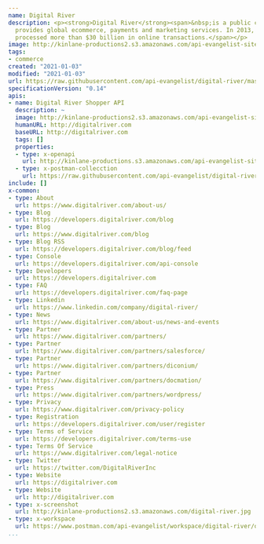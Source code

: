 ```yaml
---
name: Digital River
description: <p><strong>Digital River</strong><span>&nbsp;is a public company that
  provides global ecommerce, payments and marketing services. In 2013, Digital River
  processed more than $30 billion in online transactions.</span></p>
image: http://kinlane-productions2.s3.amazonaws.com/api-evangelist-site/company/logos/DigitalRiver_corp_logo_4c2.png
tags:
- commerce
created: "2021-01-03"
modified: "2021-01-03"
url: https://raw.githubusercontent.com/api-evangelist/digital-river/master/apis.json
specificationVersion: "0.14"
apis:
- name: Digital River Shopper API
  description: ~
  image: http://kinlane-productions2.s3.amazonaws.com/api-evangelist-site/company/logos/DigitalRiver_corp_logo_4c2.png
  humanURL: http://digitalriver.com
  baseURL: http://digitalriver.com
  tags: []
  properties:
  - type: x-openapi
    url: http://kinlane-productions.s3.amazonaws.com/api-evangelist-site/company/openapis/digital-river-shopper-api.json
  - type: x-postman-collecction
    url: https://raw.githubusercontent.com/api-evangelist/digital-river/master/digital-river-shopper-api-postman-collection.json
include: []
x-common:
- type: About
  url: https://www.digitalriver.com/about-us/
- type: Blog
  url: https://developers.digitalriver.com/blog
- type: Blog
  url: https://www.digitalriver.com/blog
- type: Blog RSS
  url: https://developers.digitalriver.com/blog/feed
- type: Console
  url: https://developers.digitalriver.com/api-console
- type: Developers
  url: https://developers.digitalriver.com
- type: FAQ
  url: https://developers.digitalriver.com/faq-page
- type: Linkedin
  url: https://www.linkedin.com/company/digital-river/
- type: News
  url: https://www.digitalriver.com/about-us/news-and-events
- type: Partner
  url: https://www.digitalriver.com/partners/
- type: Partner
  url: https://www.digitalriver.com/partners/salesforce/
- type: Partner
  url: https://www.digitalriver.com/partners/diconium/
- type: Partner
  url: https://www.digitalriver.com/partners/docmation/
- type: Press
  url: https://www.digitalriver.com/partners/wordpress/
- type: Privacy
  url: https://www.digitalriver.com/privacy-policy
- type: Registration
  url: https://developers.digitalriver.com/user/register
- type: Terms of Service
  url: https://developers.digitalriver.com/terms-use
- type: Terms Of Service
  url: https://www.digitalriver.com/legal-notice
- type: Twitter
  url: https://twitter.com/DigitalRiverInc
- type: Website
  url: https://digitalriver.com
- type: Website
  url: http://digitalriver.com
- type: x-screenshot
  url: http://kinlane-productions2.s3.amazonaws.com/digital-river.jpg
- type: x-workspace
  url: https://www.postman.com/api-evangelist/workspace/digital-river/overview
...
```


